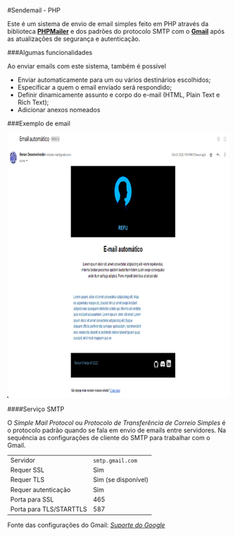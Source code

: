 #Sendemail - PHP

Este é um sistema de envio de email simples feito em PHP através da biblioteca **[PHPMailer](https://github.com/PHPMailer/PHPMailer)** e dos padrões do protocolo SMTP com o **[Gmail](https://www.google.com/intl/pt-BR/gmail/about/)** após as atualizações de segurança e autenticação.

###Algumas funcionalidades

Ao enviar emails com este sistema, também é possível

- Enviar automaticamente para um ou vários destinários escolhidos;
- Especificar a quem o email enviado será respondido;
- Definir dinamicamente assunto e corpo do e-mail (HTML, Plain Text e Rich Text);
- Adicionar anexos nomeados

###Exemplo de email

[<img height="600px" src="assets/img/email-exemple.png" title="Exemplo de email enviado">](https://github.com/Refusado/sendemail-php/blob/main/assets/img/email-exemple.png)

####Serviço SMTP

O *Simple Mail Protocol* ou *Protocolo de Transferência de Correio Simples* é o protocolo padrão quando se fala em envio de emails entre servidores. Na sequência as configurações de cliente do SMTP para trabalhar com o Gmail.

|||
|---|---|
Servidor | `smtp.gmail.com`
Requer SSL | Sim
Requer TLS | Sim (se disponível)
Requer autenticação | Sim
Porta para SSL | 465
Porta para TLS/STARTTLS | 587

Fonte das configurações do Gmail: *[Suporte do Google](https://support.google.com/mail/answer/7126229)*